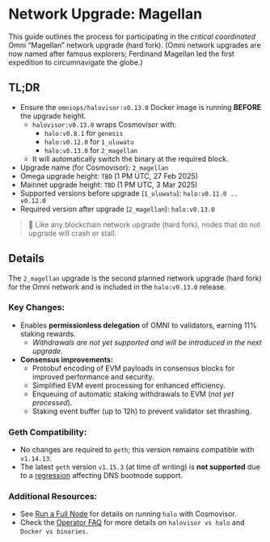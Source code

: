 # Network Upgrade: Magellan

This guide outlines the process for participating in the *critical coordinated* Omni “Magellan” network upgrade (hard fork).
(Omni network upgrades are now named after famous explorers; Ferdinand Magellan led the first expedition to circumnavigate the globe.)

## TL;DR

- Ensure the `omniops/halovisor:v0.13.0` Docker image is running **BEFORE** the upgrade height.
  - `halovisor:v0.13.0` wraps Cosmovisor with:
    - `halo:v0.8.1` for `genesis`
    - `halo:v0.12.0` for `1_uluwatu`
    - `halo:v0.13.0` for `2_magellan`
  - It will automatically switch the binary at the required block.
- Upgrade name (for Cosmovisor): `2_magellan`
- Omega upgrade height: `TBD` (1 PM UTC, 27 Feb 2025)
- Mainnet upgrade height: `TBD` (1 PM UTC, 3 Mar 2025)
- Supported versions before upgrade (`1_uluwatu`): `halo:v0.11.0 .. v0.12.0`
- Required version after upgrade (`2_magellan`): `halo:v0.13.0`

> 🚧 Like any blockchain network upgrade (hard fork), nodes that do not upgrade will crash or stall.

## Details

The `2_magellan` upgrade is the second planned network upgrade (hard fork) for the Omni network and is included in the `halo:v0.13.0` release.

### Key Changes:
- Enables **permissionless delegation** of OMNI to validators, earning 11% staking rewards.
  - *Withdrawals are not yet supported and will be introduced in the next upgrade.*
- **Consensus improvements:**
  - Protobuf encoding of EVM payloads in consensus blocks for improved performance and security.
  - Simplified EVM event processing for enhanced efficiency.
  - Enqueuing of automatic staking withdrawals to EVM (*not yet processed*).
  - Staking event buffer (up to 12h) to prevent validator set thrashing.

### Geth Compatibility:
- No changes are required to `geth`; this version remains compatible with `v1.14.13`.
- The latest `geth` version `v1.15.3` (at time of writing) is **not supported** due to a [regression](https://github.com/ethereum/go-ethereum/issues/31208) affecting DNS bootnode support.

### Additional Resources:
- See [Run a Full Node](./run-full-node.md#halo-deployment-options) for details on running `halo` with Cosmovisor.
- Check the [Operator FAQ](./faq.md) for more details on `halovisor vs halo` and `Docker vs binaries`.
